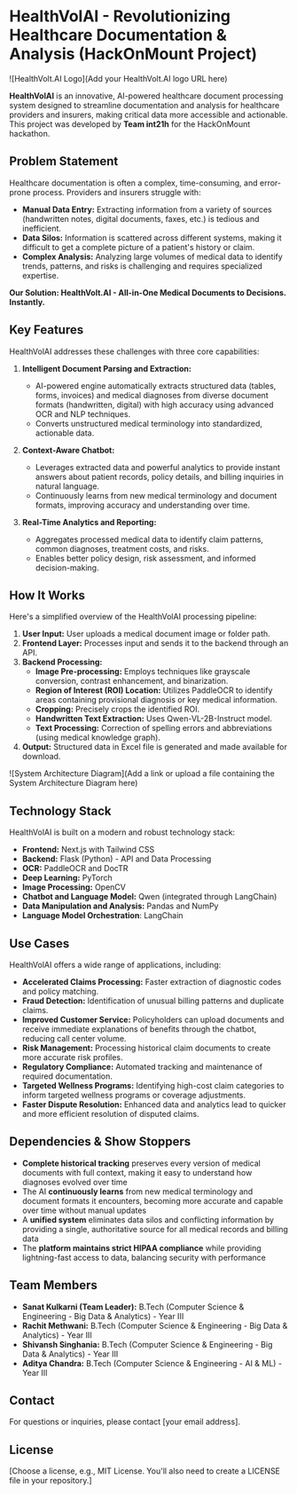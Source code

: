 # HealthVolAI - Revolutionizing Healthcare Documentation & Analysis (HackOnMount Project)

![HealthVolt.AI Logo](Add your HealthVolt.AI logo URL here)

**HealthVolAI** is an innovative, AI-powered healthcare document processing system designed to streamline documentation and analysis for healthcare providers and insurers, making critical data more accessible and actionable. This project was developed by **Team int21h** for the HackOnMount hackathon.

## Problem Statement

Healthcare documentation is often a complex, time-consuming, and error-prone process.  Providers and insurers struggle with:

*   **Manual Data Entry:**  Extracting information from a variety of sources (handwritten notes, digital documents, faxes, etc.) is tedious and inefficient.
*   **Data Silos:**  Information is scattered across different systems, making it difficult to get a complete picture of a patient's history or claim.
*   **Complex Analysis:**  Analyzing large volumes of medical data to identify trends, patterns, and risks is challenging and requires specialized expertise.

**Our Solution: HealthVolt.AI - All-in-One Medical Documents to Decisions. Instantly.**

## Key Features

HealthVolAI addresses these challenges with three core capabilities:

1.  **Intelligent Document Parsing and Extraction:**
    *   AI-powered engine automatically extracts structured data (tables, forms, invoices) and medical diagnoses from diverse document formats (handwritten, digital) with high accuracy using advanced OCR and NLP techniques.
    *   Converts unstructured medical terminology into standardized, actionable data.

2.  **Context-Aware Chatbot:**
    *   Leverages extracted data and powerful analytics to provide instant answers about patient records, policy details, and billing inquiries in natural language.
    *   Continuously learns from new medical terminology and document formats, improving accuracy and understanding over time.

3.  **Real-Time Analytics and Reporting:**
    *   Aggregates processed medical data to identify claim patterns, common diagnoses, treatment costs, and risks.
    *   Enables better policy design, risk assessment, and informed decision-making.

## How It Works

Here's a simplified overview of the HealthVolAI processing pipeline:

1.  **User Input:** User uploads a medical document image or folder path.
2.  **Frontend Layer:** Processes input and sends it to the backend through an API.
3.  **Backend Processing:**
    *   **Image Pre-processing:** Employs techniques like grayscale conversion, contrast enhancement, and binarization.
    *   **Region of Interest (ROI) Location:** Utilizes PaddleOCR to identify areas containing provisional diagnosis or key medical information.
    *   **Cropping:** Precisely crops the identified ROI.
    *   **Handwritten Text Extraction:** Uses Qwen-VL-2B-Instruct model.
    *   **Text Processing:** Correction of spelling errors and abbreviations (using medical knowledge graph).
4.  **Output:** Structured data in Excel file is generated and made available for download.

![System Architecture Diagram](Add a link or upload a file containing the System Architecture Diagram here)

## Technology Stack

HealthVolAI is built on a modern and robust technology stack:

*   **Frontend:** Next.js with Tailwind CSS
*   **Backend:** Flask (Python) - API and Data Processing
*   **OCR:** PaddleOCR and DocTR
*   **Deep Learning:** PyTorch
*   **Image Processing:** OpenCV
*   **Chatbot and Language Model:** Qwen (integrated through LangChain)
*   **Data Manipulation and Analysis:** Pandas and NumPy
*   **Language Model Orchestration**: LangChain

## Use Cases

HealthVolAI offers a wide range of applications, including:

*   **Accelerated Claims Processing:** Faster extraction of diagnostic codes and policy matching.
*   **Fraud Detection:** Identification of unusual billing patterns and duplicate claims.
*   **Improved Customer Service:** Policyholders can upload documents and receive immediate explanations of benefits through the chatbot, reducing call center volume.
*   **Risk Management:** Processing historical claim documents to create more accurate risk profiles.
*   **Regulatory Compliance:** Automated tracking and maintenance of required documentation.
*   **Targeted Wellness Programs:** Identifying high-cost claim categories to inform targeted wellness programs or coverage adjustments.
*   **Faster Dispute Resolution:** Enhanced data and analytics lead to quicker and more efficient resolution of disputed claims.

## Dependencies & Show Stoppers

*   **Complete historical tracking** preserves every version of medical documents with full context, making it easy to understand how diagnoses evolved over time
*   The AI **continuously learns** from new medical terminology and document formats it encounters, becoming more accurate and capable over time without manual updates
*   A **unified system** eliminates data silos and conflicting information by providing a single, authoritative source for all medical records and billing data
*   The **platform maintains strict HIPAA compliance** while providing lightning-fast access to data, balancing security with performance

## Team Members

*   **Sanat Kulkarni (Team Leader):** B.Tech (Computer Science & Engineering - Big Data & Analytics) - Year III
*   **Rachit Methwani:** B.Tech (Computer Science & Engineering - Big Data & Analytics) - Year III
*   **Shivansh Singhania:** B.Tech (Computer Science & Engineering - Big Data & Analytics) - Year III
*   **Aditya Chandra:** B.Tech (Computer Science & Engineering - AI & ML) - Year III

## Contact

For questions or inquiries, please contact [your email address].

## License

[Choose a license, e.g., MIT License.  You'll also need to create a LICENSE file in your repository.]
